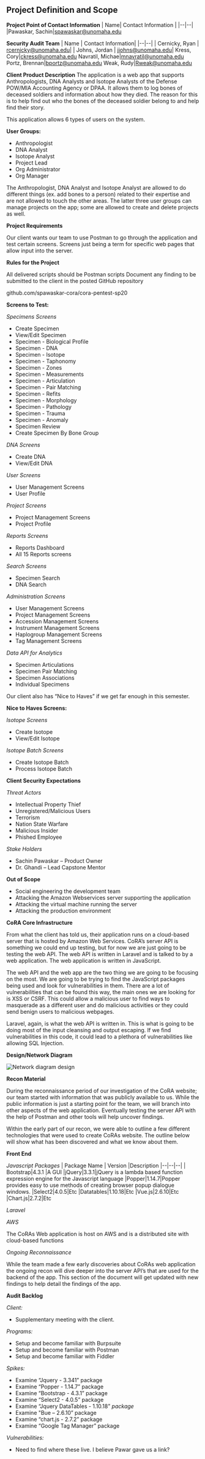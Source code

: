 ﻿

## Project Definition and Scope

**Project Point of Contact Information**
|  Name| Contact Information |
|--|--|
|Pawaskar, Sachin|[spawaskar@unomaha.edu](mailto:spawaskar@unomaha.edu)

**Security Audit Team**
| Name |  Contact Information|
|--|--|
| Cernicky, Ryan |  [rcernicky@unomaha.edu](mailto:rcernicky@unomaha.edu)|
| Johns, Jordan |  [jjohns@unomaha.edu](mailto:jjohns@unomaha.edu)|
Kress, Cory|[ckress@unomaha.edu](mailto:ckress@unomaha.edu)
Navratil, Michae|[mnavratil@unomaha.edu](mailto:mnavratil@unomaha.edu)
Portz, Brennan|[bportz@unomaha.edu](mailto:bportz@unomaha.edu)
Weak, Rudy|[Rweak@unomaha.edu](mailto:Rweak@unomaha.edu)

**Client Product  Description**
The application is a web app  that supports Anthropologists, DNA Analysts and Isotope Analysts  of the Defense POW/MIA Accounting Agency or DPAA. It allows them to log bones of deceased soldiers and information about how they died. The reason for this is to help find out who the bones of the deceased soldier belong to and help find their story.

This application allows 6 types of users on the system.

**User Groups:**

 - Anthropologist
 - DNA Analyst
 - Isotope Analyst
 - Project Lead
 - Org Administrator
 - Org Manager

The Anthropologist, DNA Analyst and Isotope Analyst are allowed to do different things (ex. add bones to a person) related to their expertise and are not allowed to touch the other areas. The latter three user groups can manage projects on the app; some are allowed to create and delete projects as well.

**Project Requirements**

Our client wants our team to use Postman to go through the application and test certain screens. Screens just being a term for specific web pages that allow input into the server.

**Rules for the Project**

All delivered scripts should be Postman scripts
Document any finding to be submitted to the client in the posted GitHub repository

github.com/spawaskar-cora/cora-pentest-sp20

**Screens to Test:**

*Specimens Screens*

-   Create Specimen    
-   View/Edit Specimen    
-   Specimen - Biological Profile    
-   Specimen - DNA
-   Specimen - Isotope   
-   Specimen - Taphonomy    
-   Specimen - Zones
-   Specimen - Measurements   
-   Specimen - Articulation
-   Specimen - Pair Matching    
-   Specimen - Refits    
-   Specimen - Morphology 
-   Specimen - Pathology
-   Specimen - Trauma
-   Specimen - Anomaly
-   Specimen Review
-   Create Specimen By Bone Group

*DNA Screens*
-   Create DNA
-   View/Edit DNA

*User Screens*
-   User Management Screens
-   User Profile

*Project Screens*
-   Project Management Screens  
-   Project Profile

*Reports Screens*
-   Reports Dashboard 
-   All 15 Reports screens

*Search Screens*
-   Specimen Search  
-   DNA Search 

*Administration Screens*
-   User Management Screens 
-   Project Management Screens
-   Accession Management Screens 
-   Instrument Management Screens
-   Haplogroup Management Screens
-   Tag Management Screens

*Data API for Analytics*
-   Specimen Articulations
-   Specimen Pair Matching
-   Specimen Associations 
-   Individual Specimens

Our client also has “Nice to Haves” if we get far enough in this semester.

**Nice to Haves Screens:**

*Isotope Screens*

-   Create Isotope 
-   View/Edit Isotope

*Isotope Batch Screens*
-   Create Isotope Batch  
-   Process Isotope Batch

**Client Security Expectations**

*Threat Actors*
-   Intellectual Property Thief    
-   Unregistered/Malicious Users   
-   Terrorism  
-   Nation State Warfare
-   Malicious Insider
-   Phished Employee

*Stake Holders*
-   Sachin  Pawaskar – Product Owner
-   Dr. Ghandi – Lead Capstone Mentor

**Out of Scope**
-   Social engineering the development team
-   Attacking the Amazon Webservices server supporting the application
-   Attacking the virtual machine running the server
-   Attacking the production environment

**CoRA Core Infrastructure**

From what the client has told us, their application runs on a cloud-based server that is hosted by Amazon Web Services. CoRA’s server API is something we could end up testing, but for now we are just going to be testing the web API. The web API is written in Laravel and is talked to by a web application. The web application is written in JavaScript.

The web API and the web app are the two thing we are going to be focusing on the most. We are going to be trying to find the JavaScript packages being used and look for vulnerabilities in them. There are a lot of vulnerabilities that can be found this way, the main ones we are looking for is XSS or CSRF. This could allow a malicious user to find ways to masquerade as a different user and do malicious activities or they could send benign users to malicious webpages.

Laravel, again, is what the web  API is written in. This is what is going to be doing most of the input cleansing and output escaping. If we find vulnerabilities in this code, it could lead to a plethora of vulnerabilities like allowing SQL Injection.

**Design/Network Diagram**


![Network diagram design](https://github.com/rweak64/rweak/blob/master/cora.PNG?raw=true)

**Recon Material**

During the reconnaissance period of our investigation of the CoRA website; our team started with information that was publicly available to us. While the public information is just a starting point for the team, we will branch into other aspects of the web application. Eventually testing the server API with the help of Postman and other tools will help uncover findings.

Within the early part of our recon, we were able to outline a few different technologies that were used to create CoRAs  website. The outline below will show what has been discovered and what we know about them.

**Front End**

*Javascript Packages*
| Package Name | Version |Description
|--|--|--|
| Bootstrap|4.3.1  |A GUI
|jQuery|3.3.1|jQuery is a lambda based function expression engine for the Javascript language
|Popper|1.14.7|Popper provides easy to use methods of creating browser popup dialogue windows.
|Select2|4.0.5|Etc
|Datatables|1.10.18|Etc
|Vue.js|2.6.10|Etc
|Chart.js|2.7.2|Etc

*Laravel*

*AWS*

The CoRAs Web application is host on AWS and is a distributed site with cloud-based functions

*Ongoing Reconnaissance*

While the team made a few early discoveries about CoRAs web application the ongoing recon will dive deeper into the server API’s that are used for the backend of the app.  This section of the document will get updated with new findings to help detail the findings of the app.

**Audit Backlog**

*Client:*

-   Supplementary meeting with the client.

*Programs:*

-   Setup and become familiar with Burpsuite
-   Setup and become familiar with Postman
-   Setup and become familiar with Fiddler

*Spikes:*

-   Examine “Jquery - 3.341” package   
-   Examine “Popper - 1.14.7” package
-   Examine “Bootstrap - 4.3.1” package 
-   Examine “Select2 - 4.0.5” package
-   Examine “Jquery DataTables - 1.10.18” *package*
-   Examine "Bue – 2.6.10” package
-   Examine “chart.js - 2.7.2” package
-   Examine “Google Tag Manager” package

*Vulnerabilities:*

-   Need to find where these live. I believe Pawar gave us a link?
